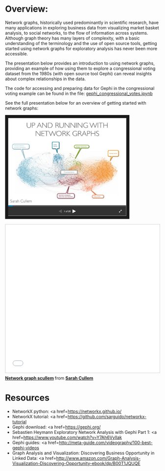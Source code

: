 # Overview:

Network graphs, historically used predominantly in scientific research, have many applications in exploring business data from visualizing market basket analysis, to social networks, to the flow of information across systems. Although graph theory has many layers of complexity, with a basic understanding of the terminology and the use of open source tools, getting started using network graphs for exploratory analysis has never been more accessible.

The presentation below provides an introduction to using network graphs, providing an example of how using them to explore a congressional voting dataset from the 1980s (with open source tool Gephi) can reveal insights about complex relationships in the data. 

The code for accessing and preparing data for Gephi in the congressional voting example can be found in the file: [gephi_congressional_votes.ipynb](https://github.com/scullem/network_graphs/blob/master/gephi_congressional_votes.ipynb) <br>

See the full presentation below for an overview of getting started with network graphs:

<a href="http://www.slideshare.net/scullem/network-graph-scullem-58013793" target="_blank"><img src="images/network_graph_investigation.png" 
alt="Link to SlideShare Presentation" width="386.1" height="320.1" border="10" /></a>

<iframe src="//www.slideshare.net/slideshow/embed_code/key/pTIrSX4iaLVPFJ" width="595" height="485" frameborder="0" marginwidth="0" marginheight="0" scrolling="no" style="border:1px solid #CCC; border-width:1px; margin-bottom:5px; max-width: 100%;" allowfullscreen> </iframe> <div style="margin-bottom:5px"> <strong> <a href="//www.slideshare.net/scullem/network-graph-scullem-58013793" title="Network graph scullem" target="_blank">Network graph scullem</a> </strong> from <strong><a href="//www.slideshare.net/scullem" target="_blank">Sarah Cullem</a></strong> </div>

# Resources
* NetworkX python: <a href=https://networkx.github.io/</a>
* NetworkX tutorial: <a href=https://github.com/sarguido/networkx-tutorial
* Gephi download: <a href=https://gephi.org/</a>
* Sebastien Heymann Exploratory Network Analysis with Gephi Part 1: <a href=https://www.youtube.com/watch?v=Y7Ah6VylIak</a>
* Gephi guides: <a href=http://meta-guide.com/videography/100-best-gephi-videos</a>
* Graph Analysis and Visualization: Discovering Business Opportunity in Linked Data:  <a href=http://www.amazon.com/Graph-Analysis-Visualization-Discovering-Opportunity-ebook/dp/B00T1JQUQE</a>
